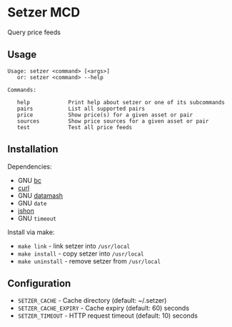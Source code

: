 # Setzer MCD

Query price feeds

## Usage

```
Usage: setzer <command> [<args>]
   or: setzer <command> --help

Commands:

   help            Print help about setzer or one of its subcommands
   pairs           List all supported pairs
   price           Show price(s) for a given asset or pair
   sources         Show price sources for a given asset or pair
   test            Test all price feeds
```


## Installation

Dependencies:

* GNU [bc](https://www.gnu.org/software/bc/)
* [curl](https://curl.haxx.se/download.html)
* GNU [datamash](https://www.gnu.org/software/datamash/)
* GNU `date`
* [jshon](http://kmkeen.com/jshon/)
* GNU `timeout`

Install via make:

* `make link` -  link setzer into `/usr/local`
* `make install` -  copy setzer into `/usr/local`
* `make uninstall` -  remove setzer from `/usr/local`

## Configuration

* `SETZER_CACHE` - Cache directory (default: ~/.setzer)
* `SETZER_CACHE_EXPIRY` - Cache expiry (default: 60) seconds
* `SETZER_TIMEOUT` - HTTP request timeout (default: 10) seconds
